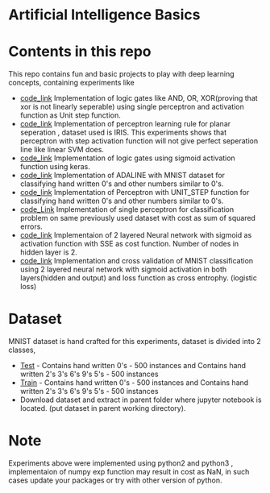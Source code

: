 # Artificial Intelligence Basics

# Contents in this repo
This repo contains fun and basic projects to play with deep learning concepts, containing experiments like 
* [code_link](https://github.com/RaviRaaja/fun_deeplearning/blob/master/AND_OR_XOR_perceptron.py) Implementation of logic gates like AND, OR, XOR(proving that xor is not linearly seperable) using single perceptron and activation function as Unit step function.
* [code_link](https://github.com/RaviRaaja/fun_deeplearning/blob/master/IRIS_perceptron.ipynb) Implementation of perceptron learning rule for planar seperation , dataset used is IRIS. This experiments shows that perceptron with step activation function will not give perfect seperation line like linear SVM does.
* [code_link](https://github.com/RaviRaaja/fun_deeplearning/blob/master/Logic_gates_using_keras_sigmoid.ipynb) Implementation of logic gates using sigmoid activation function using keras.
* [code_link](https://github.com/RaviRaaja/fun_deeplearning/blob/master/MNIST_Adaline_with_single_perceptron.ipynb) Implementation of ADALINE with MNIST dataset for classifying hand written 0's and other numbers similar to 0's.
* [code_link](https://github.com/RaviRaaja/fun_deeplearning/blob/master/MNIST_using_single_perceptron_UNIT_STEP_Function.ipynb) Implementation of Perceptron with UNIT_STEP function for classifying hand written 0's and other numbers similar to 0's.
* [code_Link](https://github.com/RaviRaaja/fun_deeplearning/blob/master/Mnist_sigmoid_1perceptron_SSE.ipynb) Implementation of single perceptron for classification problem on same previously used dataset with cost as sum of squared errors.
* [code_link](https://github.com/RaviRaaja/fun_deeplearning/blob/master/Mnist_2layer_sigmoid_SSE.ipynb) Implementaion of 2 layered Neural network with sigmoid as activation function with SSE as cost function. Number of nodes in hidden layer is 2.
* [code_link](https://github.com/RaviRaaja/fun_deeplearning/blob/master/Mnist_2layer_sigmoid_logloss.ipynb) Implementation and cross validation of MNIST classification using 2 layered neural network with sigmoid activation in both layers(hidden and output) and loss function as cross entrophy. (logistic loss)

# Dataset 
MNIST dataset is hand crafted for this experiments, dataset is divided into 2 classes,
* [Test](https://drive.google.com/open?id=1fj2G5SnfQsRyKyVQ8U5XLPrjzmZp-H82) - Contains hand written 0's - 500 instances and Contains hand written 2's 3's 6's 9's 5's - 500 instances
* [Train](https://drive.google.com/open?id=1qCDIBMvN-P9icQQM7huCt0_EOaLpZjsJ) - Contains hand written 0's - 500 instances and Contains hand written 2's 3's 6's 9's 5's - 500 instances
* Download dataset and extract in parent folder where jupyter notebook is located. (put dataset in parent working directory).

# Note
Experiments above were implemented using python2 and python3 , implementaion of numpy exp function may result in cost as NaN, in such cases update your packages or try with other version of python.




